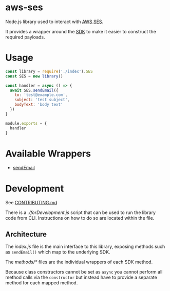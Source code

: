 # aws-ses

Node.js library used to interact with [AWS SES](https://aws.amazon.com/ses/).

It provides a wrapper around the [SDK](https://docs.aws.amazon.com/AWSJavaScriptSDK/latest/AWS/SES.html) to make it easier to construct the required payloads.

# Usage

```javascript
const library = require('./index').SES
const SES = new library()

const handler = async () => {
  await SES.sendEmail({
    to: 'test@example.com',
    subject: 'test subject',
    bodyText: 'body text'
  })
}

module.exports = {
  handler
}
```

# Available Wrappers

* [sendEmail](methods/sendEmail/README.md)

# Development

See [CONTRIBUTING.md](CONTRIBUTING.md#pull-requests)

There is a _./forDevelopment.js_ script that can be used to run the library code from CLI.  Instructions on how to do so are located within the file.

## Architecture

The _index.js_ file is the main interface to this library, exposing methods such as `sendEmail()` which map to the underlying SDK.

The _methods/*_ files are the individual wrappers of each SDK method.

Because class constructors cannot be set as `async` you cannot perform all method calls via the `constructor` but instead have to provide a separate method for each mapped method.